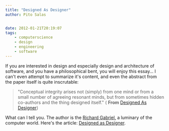 ```yaml
---
title: "Designed As Designer"
author: Pito Salas


date: 2012-01-21T20:19:07
tags:
    - computerscience
    - design
    - engineering
    - software
---
```




If you are interested in design and especially design and architecture of
software, and you have a philosophical bent, you will enjoy this essay… I
can't even attempt to summarize it's content, and even the abstract from the
paper itself is quite inscrutable:

> "Conceptual integrity arises not (simply) from one mind or from a small
> number of agreeing resonant minds, but from sometimes hidden co-authors and
> the thing designed itself." ( **From** [Designed As
> Designer](<http://dreamsongs.com/Files/DesignedAsDesignerExpanded.pdf>))

What can I tell you. The author is the [Richard
Gabriel,](<http://en.wikipedia.org/wiki/Richard_P._Gabriel>) a luminary of the
computer world. Here's the article: [Designed as
Designer](<http://dreamsongs.com/Files/DesignedAsDesignerExpanded.pdf>).


